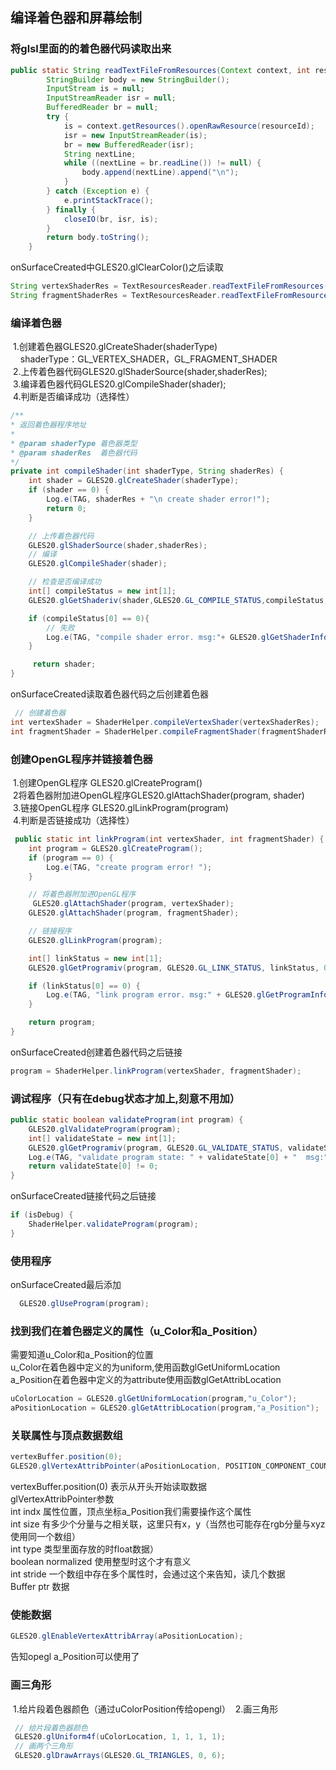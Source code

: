 ## 编译着色器和屏幕绘制

### 将glsl里面的的着色器代码读取出来
```java
public static String readTextFileFromResources(Context context, int resourceId) {
        StringBuilder body = new StringBuilder();
        InputStream is = null;
        InputStreamReader isr = null;
        BufferedReader br = null;
        try {
            is = context.getResources().openRawResource(resourceId);
            isr = new InputStreamReader(is);
            br = new BufferedReader(isr);
            String nextLine;
            while ((nextLine = br.readLine()) != null) {
                body.append(nextLine).append("\n");
            }
        } catch (Exception e) {
            e.printStackTrace();
        } finally {
            closeIO(br, isr, is);
        }
        return body.toString();
    }
```

onSurfaceCreated中GLES20.glClearColor()之后读取

```java
String vertexShaderRes = TextResourcesReader.readTextFileFromResources(context, R.raw.vertex_shader1);
String fragmentShaderRes = TextResourcesReader.readTextFileFromResources(context, R.raw.fragment_shader1);
```

### 编译着色器
&#160;1.创建着色器GLES20.glCreateShader(shaderType)</br>
&#160;&#160;&#160;&#160;shaderType：GL_VERTEX_SHADER，GL_FRAGMENT_SHADER</br>
&#160;2.上传着色器代码GLES20.glShaderSource(shader,shaderRes);</br>
&#160;3.编译着色器代码GLES20.glCompileShader(shader);</br>
&#160;4.判断是否编译成功（选择性）</br>

```java
/**
* 返回着色器程序地址
*
* @param shaderType 着色器类型
* @param shaderRes  着色器代码
*/
private int compileShader(int shaderType, String shaderRes) {
    int shader = GLES20.glCreateShader(shaderType);
    if (shader == 0) {
        Log.e(TAG, shaderRes + "\n create shader error!");
        return 0;
    }

    // 上传着色器代码
    GLES20.glShaderSource(shader,shaderRes);
    // 编译
    GLES20.glCompileShader(shader);

    // 检查是否编译成功
    int[] compileStatus = new int[1];
    GLES20.glGetShaderiv(shader,GLES20.GL_COMPILE_STATUS,compileStatus,0);

    if (compileStatus[0] == 0){
        // 失败
        Log.e(TAG, "compile shader error. msg:"+ GLES20.glGetShaderInfoLog(shader));
    }

     return shader;
}
```


onSurfaceCreated读取着色器代码之后创建着色器
```java
 // 创建着色器
int vertexShader = ShaderHelper.compileVertexShader(vertexShaderRes);
int fragmentShader = ShaderHelper.compileFragmentShader(fragmentShaderRes);
```

### 创建OpenGL程序并链接着色器
&#160;1.创建OpenGL程序 GLES20.glCreateProgram()</br>
&#160;2将着色器附加进OpenGL程序GLES20.glAttachShader(program, shader)</br>
&#160;3.链接OpenGL程序 GLES20.glLinkProgram(program)</br>
&#160;4.判断是否链接成功（选择性）</br>

```java
 public static int linkProgram(int vertexShader, int fragmentShader) {
    int program = GLES20.glCreateProgram();
    if (program == 0) {
        Log.e(TAG, "create program error! ");
    }

    // 将着色器附加进OpenGL程序
     GLES20.glAttachShader(program, vertexShader);
    GLES20.glAttachShader(program, fragmentShader);

    // 链接程序
    GLES20.glLinkProgram(program);

    int[] linkStatus = new int[1];
    GLES20.glGetProgramiv(program, GLES20.GL_LINK_STATUS, linkStatus, 0);

    if (linkStatus[0] == 0) {
        Log.e(TAG, "link program error. msg:" + GLES20.glGetProgramInfoLog(program));
    }

    return program;
}
```
onSurfaceCreated创建着色器代码之后链接
```java
program = ShaderHelper.linkProgram(vertexShader, fragmentShader);
```


### 调试程序（只有在debug状态才加上,刻意不用加）
```java
public static boolean validateProgram(int program) {
    GLES20.glValidateProgram(program);
    int[] validateState = new int[1];
    GLES20.glGetProgramiv(program, GLES20.GL_VALIDATE_STATUS, validateState, 0);
    Log.e(TAG, "validate program state: " + validateState[0] + "  msg:" + GLES20.glGetProgramInfoLog(program));
    return validateState[0] != 0;
}
```
onSurfaceCreated链接代码之后链接
```java
if (isDebug) {
    ShaderHelper.validateProgram(program);
}

```

### 使用程序
onSurfaceCreated最后添加
```java
  GLES20.glUseProgram(program);
```

### 找到我们在着色器定义的属性（u_Color和a_Position）
需要知道u_Color和a_Position的位置</br>
u_Color在着色器中定义的为uniform,使用函数glGetUniformLocation</br>
a_Position在着色器中定义的为attribute使用函数glGetAttribLocation</br>
```java
uColorLocation = GLES20.glGetUniformLocation(program,"u_Color");
aPositionLocation = GLES20.glGetAttribLocation(program,"a_Position");
```

### 关联属性与顶点数据数组
```java
vertexBuffer.position(0);
GLES20.glVertexAttribPointer(aPositionLocation, POSITION_COMPONENT_COUNT, GLES20.GL_FLOAT, false, 0, vertexBuffer);
```

vertexBuffer.position(0) 表示从开头开始读取数据</br>
glVertexAttribPointer参数</br>
int indx 属性位置，顶点坐标a_Position我们需要操作这个属性</br>
int size 有多少个分量与之相关联，这里只有x，y（当然也可能存在rgb分量与xyz使用同一个数组）</br>
int type 类型里面存放的时float数据）</br>
boolean normalized 使用整型时这个才有意义</br>
int stride 一个数组中存在多个属性时，会通过这个来告知，读几个数据</br>
Buffer ptr 数据</br>


### 使能数据
```java
GLES20.glEnableVertexAttribArray(aPositionLocation);
```
告知opegl a_Position可以使用了

### 画三角形
&#160;1.给片段着色器颜色（通过uColorPosition传给opengl）
&#160;2.画三角形
```java
 // 给片段着色器颜色
 GLES20.glUniform4f(uColorLocation, 1, 1, 1, 1);
 // 画两个三角形
 GLES20.glDrawArrays(GLES20.GL_TRIANGLES, 0, 6);
```
